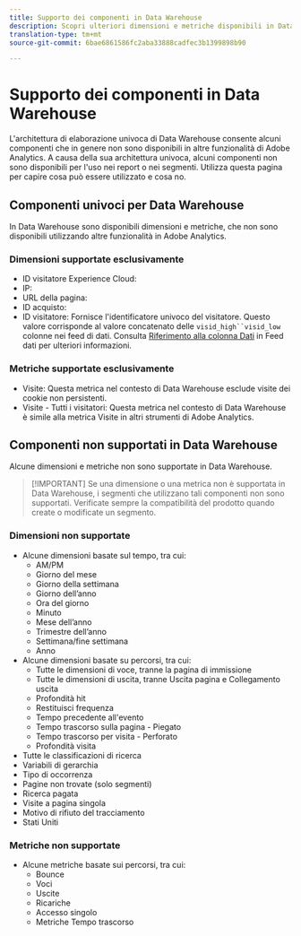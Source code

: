 ```yaml
---
title: Supporto dei componenti in Data Warehouse
description: Scopri ulteriori dimensioni e metriche disponibili in Data Warehouse e cosa non sono supportate.
translation-type: tm+mt
source-git-commit: 6bae6861586fc2aba33888cadfec3b1399898b90

---
```



# Supporto dei componenti in Data Warehouse

L'architettura di elaborazione univoca di Data Warehouse consente alcuni componenti che in genere non sono disponibili in altre funzionalità di Adobe Analytics. A causa della sua architettura univoca, alcuni componenti non sono disponibili per l'uso nei report o nei segmenti. Utilizza questa pagina per capire cosa può essere utilizzato e cosa no.

## Componenti univoci per Data Warehouse

In Data Warehouse sono disponibili dimensioni e metriche, che non sono disponibili utilizzando altre funzionalità in Adobe Analytics.

### Dimensioni supportate esclusivamente

* ID visitatore Experience Cloud:
* IP:
* URL della pagina:
* ID acquisto:
* ID visitatore: Fornisce l'identificatore univoco del visitatore. Questo valore corrisponde al valore concatenato delle `visid_high``visid_low` colonne nei feed di dati. Consulta [Riferimento alla colonna Dati](../analytics-data-feed/c-df-contents/datafeeds-reference.md) in Feed dati per ulteriori informazioni.

### Metriche supportate esclusivamente

* Visite: Questa metrica nel contesto di Data Warehouse esclude visite dei cookie non persistenti.
* Visite - Tutti i visitatori: Questa metrica nel contesto di Data Warehouse è simile alla metrica Visite in altri strumenti di Adobe Analytics.

## Componenti non supportati in Data Warehouse

Alcune dimensioni e metriche non sono supportate in Data Warehouse.

> [!IMPORTANT] Se una dimensione o una metrica non è supportata in Data Warehouse, i segmenti che utilizzano tali componenti non sono supportati. Verificate sempre la compatibilità del prodotto quando create o modificate un segmento.

### Dimensioni non supportate

* Alcune dimensioni basate sul tempo, tra cui:
   * AM/PM
   * Giorno del mese
   * Giorno della settimana
   * Giorno dell’anno
   * Ora del giorno
   * Minuto
   * Mese dell’anno
   * Trimestre dell’anno
   * Settimana/fine settimana
   * Anno
* Alcune dimensioni basate su percorsi, tra cui:
   * Tutte le dimensioni di voce, tranne la pagina di immissione
   * Tutte le dimensioni di uscita, tranne Uscita pagina e Collegamento uscita
   * Profondità hit
   * Restituisci frequenza
   * Tempo precedente all'evento
   * Tempo trascorso sulla pagina - Piegato
   * Tempo trascorso per visita - Perforato
   * Profondità visita
* Tutte le classificazioni di ricerca
* Variabili di gerarchia
* Tipo di occorrenza
* Pagine non trovate (solo segmenti)
* Ricerca pagata
* Visite a pagina singola
* Motivo di rifiuto del tracciamento
* Stati Uniti

### Metriche non supportate

* Alcune metriche basate sui percorsi, tra cui:
   * Bounce
   * Voci
   * Uscite
   * Ricariche
   * Accesso singolo
   * Metriche Tempo trascorso
